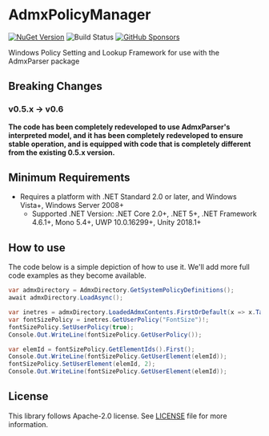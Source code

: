 # AdmxPolicyManager

[![NuGet Version](https://img.shields.io/nuget/v/AdmxPolicyManager)](https://www.nuget.org/packages/AdmxPolicyManager/) ![Build Status](https://github.com/rkttu/AdmxPolicyManager/actions/workflows/dotnet.yml/badge.svg) [![GitHub Sponsors](https://img.shields.io/github/sponsors/rkttu)](https://github.com/sponsors/rkttu/)

Windows Policy Setting and Lookup Framework for use with the AdmxParser package

## Breaking Changes

### v0.5.x -> v0.6

**The code has been completely redeveloped to use AdmxParser's interpreted model, and it has been completely redeveloped to ensure stable operation, and is equipped with code that is completely different from the existing 0.5.x version.**

## Minimum Requirements

- Requires a platform with .NET Standard 2.0 or later, and Windows Vista+, Windows Server 2008+
  - Supported .NET Version: .NET Core 2.0+, .NET 5+, .NET Framework 4.6.1+, Mono 5.4+, UWP 10.0.16299+, Unity 2018.1+

## How to use

The code below is a simple depiction of how to use it. We'll add more full code examples as they become available.

```csharp
var admxDirectory = AdmxDirectory.GetSystemPolicyDefinitions();
await admxDirectory.LoadAsync();

var inetres = admxDirectory.LoadedAdmxContents.FirstOrDefault(x => x.TargetNamespace.prefix == "inetres")!;
var fontSizePolicy = inetres.GetUserPolicy("FontSize")!;
fontSizePolicy.SetUserPolicy(true);
Console.Out.WriteLine(fontSizePolicy.GetUserPolicy());

var elemId = fontSizePolicy.GetElementIds().First();
Console.Out.WriteLine(fontSizePolicy.GetUserElement(elemId));
fontSizePolicy.SetUserElement(elemId, 2);
Console.Out.WriteLine(fontSizePolicy.GetUserElement(elemId));
```

## License

This library follows Apache-2.0 license. See [LICENSE](./LICENSE) file for more information.
